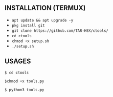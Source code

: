 ## INSTALLATION (TERMUX)

* `apt update && apt upgrade -y`
* `pkg install git`
* `git clone https://github.com/TAR-HEX/ctools/`
* `cd ctools`
* `chmod +x setup.sh`
* `./setup.sh`

## USAGES 
```
$ cd ctools
```
```
$chmod +x tools.py
```
```
$ python3 tools.py
```
